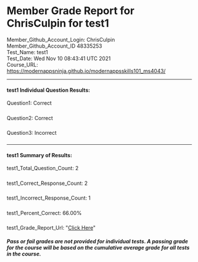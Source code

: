 # Member Grade Report for ChrisCulpin for test1  
   
Member_Github_Account_Login: ChrisCulpin  
Member_Github_Account_ID 48335253  
Test_Name: test1  
Test_Date: Wed Nov 10 08:43:41 UTC 2021  
Course_URL: https://modernappsninja.github.io/modernappsskills101_ms4043/  
   
---  
#### test1 Individual Question Results:  
Question1: Correct  
#####  
Question2: Correct  
#####  
Question3: Incorrect  
#####  
---  
#### test1 Summary of Results:  
test1_Total_Question_Count: 2  
#####  
test1_Correct_Response_Count: 2  
#####  
test1_Incorrect_Response_Count: 1  
#####  
test1_Percent_Correct: 66.00%  
#####  
test1_Grade_Report_Url: "[Click Here](https://github.com/modernappsninjas/ChrisCulpin/blob/main/static/userdata/courses/modernappsskills101_ms4043/grade_report.pr263.test1.md)"
##### Pass or fail grades are not provided for individual tests. A passing grade for the course will be based on the cumulative average grade for all tests in the course.  
